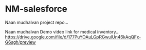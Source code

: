 # NM-salesforce
Naan mudhalvan project repo...

Naan mudhalvan Demo video link for medical inventory...
https://drive.google.com/file/d/177PuYOAuLGpRGwulUn46kAqQFx-G6sgh/preview
